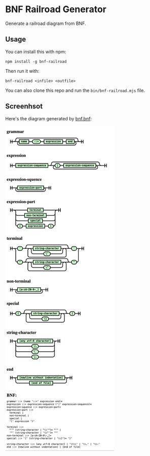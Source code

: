 # BNF Railroad Generator

Generate a railroad diagram from BNF.

## Usage

You can install this with npm:

	npm install -g bnf-railroad

Then run it with:

	bnf-railroad <infile> <outfile>

You can also clone this repo and run the `bin/bnf-railroad.mjs` file.

## Screenhsot

Here's the diagram generated by [bnf.bnf](bnf.bnf):

![Railroad Diagram](bnf.png)
